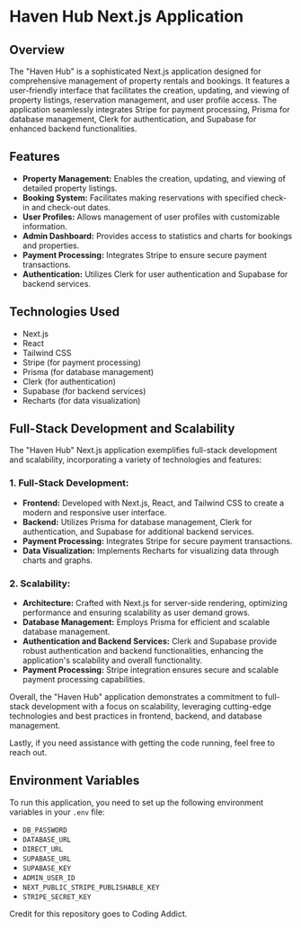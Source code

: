 # Haven Hub Next.js Application

## Overview
The "Haven Hub" is a sophisticated Next.js application designed for comprehensive management of property rentals and bookings. It features a user-friendly interface that facilitates the creation, updating, and viewing of property listings, reservation management, and user profile access. The application seamlessly integrates Stripe for payment processing, Prisma for database management, Clerk for authentication, and Supabase for enhanced backend functionalities.

## Features
- **Property Management:** Enables the creation, updating, and viewing of detailed property listings.
- **Booking System:** Facilitates making reservations with specified check-in and check-out dates.
- **User Profiles:** Allows management of user profiles with customizable information.
- **Admin Dashboard:** Provides access to statistics and charts for bookings and properties.
- **Payment Processing:** Integrates Stripe to ensure secure payment transactions.
- **Authentication:** Utilizes Clerk for user authentication and Supabase for backend services.

## Technologies Used
- Next.js
- React
- Tailwind CSS
- Stripe (for payment processing)
- Prisma (for database management)
- Clerk (for authentication)
- Supabase (for backend services)
- Recharts (for data visualization)

## Full-Stack Development and Scalability
The "Haven Hub" Next.js application exemplifies full-stack development and scalability, incorporating a variety of technologies and features:

### 1. Full-Stack Development:
- **Frontend:** Developed with Next.js, React, and Tailwind CSS to create a modern and responsive user interface.
- **Backend:** Utilizes Prisma for database management, Clerk for authentication, and Supabase for additional backend services.
- **Payment Processing:** Integrates Stripe for secure payment transactions.
- **Data Visualization:** Implements Recharts for visualizing data through charts and graphs.

### 2. Scalability:
- **Architecture:** Crafted with Next.js for server-side rendering, optimizing performance and ensuring scalability as user demand grows.
- **Database Management:** Employs Prisma for efficient and scalable database management.
- **Authentication and Backend Services:** Clerk and Supabase provide robust authentication and backend functionalities, enhancing the application's scalability and overall functionality.
- **Payment Processing:** Stripe integration ensures secure and scalable payment processing capabilities.

Overall, the "Haven Hub" application demonstrates a commitment to full-stack development with a focus on scalability, leveraging cutting-edge technologies and best practices in frontend, backend, and database management.

Lastly, if you need assistance with getting the code running, feel free to reach out.

## Environment Variables

To run this application, you need to set up the following environment variables in your `.env` file:
- `DB_PASSWORD`
- `DATABASE_URL`
- `DIRECT_URL`
- `SUPABASE_URL`
- `SUPABASE_KEY`
- `ADMIN_USER_ID`
- `NEXT_PUBLIC_STRIPE_PUBLISHABLE_KEY`
- `STRIPE_SECRET_KEY`

Credit for this repository goes to Coding Addict.
